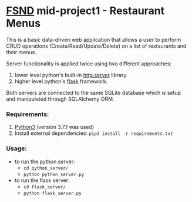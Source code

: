 # [FSND](https://www.udacity.com/course/full-stack-web-developer-nanodegree--nd004) mid-project1 - Restaurant Menus

This is a basic data-driven web application that allows a user to perform CRUD operations (Create/Read/Update/Delete) on a list of restaurants and their menus.

Server functionality is applied twice using two different approaches:
1. lower level python's built-in [http.server](https://docs.python.org/3.7/library/http.server.html) library.
2. higher level python's [flask](http://flask.pocoo.org/) framework.

Both servers are connected to the same SQLite database which is setup and manipulated through SQLAlchemy ORM.

### Requirements:
1. [Python3](https://www.python.org/downloads/) (version 3.7.1 was used)
2. Install external dependencies: `pip3 install -r requirements.txt`

### Usage:
- to run the python server:
  - `cd python_server/`
  - `python python_server.py`
- to run the flask server:
  - `cd flask_server/`
  - `python flask_server.py`
